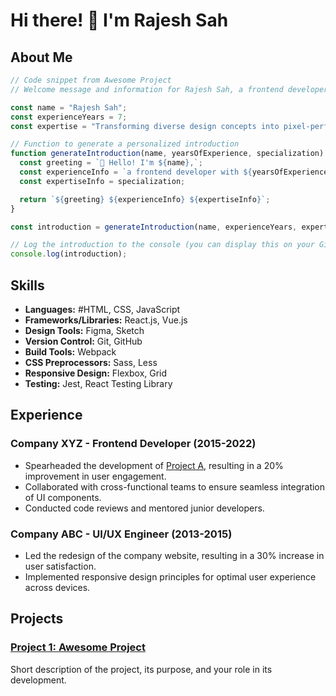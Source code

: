 # Hi there! 👋 I'm Rajesh Sah

## About Me

```javascript
// Code snippet from Awesome Project
// Welcome message and information for Rajesh Sah, a frontend developer with 7 years of experience

const name = "Rajesh Sah";
const experienceYears = 7;
const expertise = "Transforming diverse design concepts into pixel-perfect, adaptable, and scalable digital solutions for businesses.";

// Function to generate a personalized introduction
function generateIntroduction(name, yearsOfExperience, specialization) {
  const greeting = `👋 Hello! I'm ${name},`;
  const experienceInfo = `a frontend developer with ${yearsOfExperience} years of hands-on experience in UI development.`;
  const expertiseInfo = specialization;

  return `${greeting} ${experienceInfo} ${expertiseInfo}`;
}

const introduction = generateIntroduction(name, experienceYears, expertise);

// Log the introduction to the console (you can display this on your GitHub profile README)
console.log(introduction);
```

## Skills

- **Languages:**  #HTML, CSS, JavaScript
- **Frameworks/Libraries:** React.js, Vue.js
- **Design Tools:** Figma, Sketch
- **Version Control:** Git, GitHub
- **Build Tools:** Webpack
- **CSS Preprocessors:** Sass, Less
- **Responsive Design:** Flexbox, Grid
- **Testing:** Jest, React Testing Library

## Experience

### Company XYZ - Frontend Developer (2015-2022)

- Spearheaded the development of [Project A](#), resulting in a 20% improvement in user engagement.
- Collaborated with cross-functional teams to ensure seamless integration of UI components.
- Conducted code reviews and mentored junior developers.

### Company ABC - UI/UX Engineer (2013-2015)

- Led the redesign of the company website, resulting in a 30% increase in user satisfaction.
- Implemented responsive design principles for optimal user experience across devices.

## Projects

### [Project 1: Awesome Project](#)

Short description of the project, its purpose, and your role in its development.



